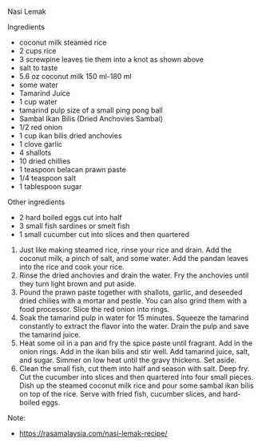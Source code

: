 Nasi Lemak

Ingredients
- coconut milk steamed rice
- 2 cups rice
- 3 screwpine leaves tie them into a knot as shown above
- salt to taste
- 5.6 oz coconut milk 150 ml-180 ml
- some water
- Tamarind Juice
- 1 cup water
- tamarind pulp size of a small ping pong ball
- Sambal Ikan Bilis (Dried Anchovies Sambal)
- 1/2 red onion
- 1 cup ikan bilis dried anchovies
- 1 clove garlic
- 4 shallots
- 10 dried chillies
- 1 teaspoon belacan prawn paste
- 1/4 teaspoon salt
- 1 tablespoon sugar

Other ingredients
- 2 hard boiled eggs cut into half
- 3 small fish sardines or smelt fish
- 1 small cucumber cut into slices and then quartered
 
1. Just like making steamed rice, rinse your rice and drain. Add the coconut milk, a pinch of salt, and some water. Add the pandan leaves into the rice and cook your rice.
2. Rinse the dried anchovies and drain the water. Fry the anchovies until they turn light brown and put aside.
3. Pound the prawn paste together with shallots, garlic, and deseeded dried chilies with a mortar and pestle. You can also grind them with a food processor. Slice the red onion into rings.
4. Soak the tamarind pulp in water for 15 minutes. Squeeze the tamarind constantly to extract the flavor into the water. Drain the pulp and save the tamarind juice.
5. Heat some oil in a pan and fry the spice paste until fragrant. Add in the onion rings. Add in the ikan bilis and stir well. Add tamarind juice, salt, and sugar. Simmer on low heat until the gravy thickens. Set aside.
6. Clean the small fish, cut them into half and season with salt. Deep fry. Cut the cucumber into slices and then quartered into four small pieces. Dish up the steamed coconut milk rice and pour some sambal ikan bilis on top of the rice. Serve with fried fish, cucumber slices, and hard-boiled eggs.

Note:
- https://rasamalaysia.com/nasi-lemak-recipe/
